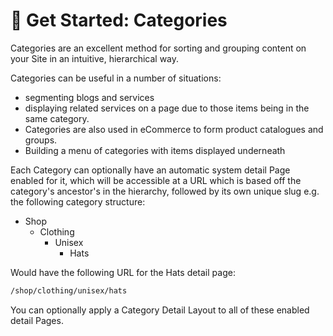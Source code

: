 # 🚀 Get Started: Categories

Categories are an excellent method for sorting and grouping content on your Site in an intuitive, hierarchical way.

Categories can be useful in a number of situations:

* &#x20;segmenting blogs and services
* displaying related services on a page due to those items being in the same category.
* Categories are also used in eCommerce to form product catalogues and groups.
* Building a menu of categories with items displayed underneath

Each Category can optionally have an automatic system detail Page enabled for it, which will be accessible at a URL which is based off the category's ancestor's in the hierarchy, followed by its own unique slug e.g. the following category structure:

* Shop
  * Clothing
    * Unisex
      * Hats

Would have the following URL for the Hats detail page:

```html
/shop/clothing/unisex/hats
```

You can optionally apply a Category Detail Layout to all of these enabled detail Pages.&#x20;


